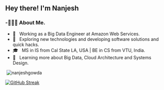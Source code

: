 ### 



<h2>Hey there! I'm Nanjesh </h2>
<h3> -👨🏻‍💻 About Me. </h3>

- 💼 &nbsp; Working as a Big Data Engineer at Amazon Web Services.
- 🤔 &nbsp; Exploring new technologies and developing software solutions and quick hacks.
- 🎓 &nbsp; MS in IS from Cal State LA, USA | BE in CS from VTU, India.
- 🌱 &nbsp; Learning more about Big Data, Cloud Architecture and Systems Design.


<p>&nbsp;<img src="https://github-readme-stats.vercel.app/api?username=nanjeshgowda&show_icons=true&locale=en" alt="nanjeshgowda" /></p>

[![GitHub Streak](https://streak-stats.demolab.com?user=nanjeshgowda&date_format=M%20j%5B%2C%20Y%5D)](https://git.io/streak-stats)

















